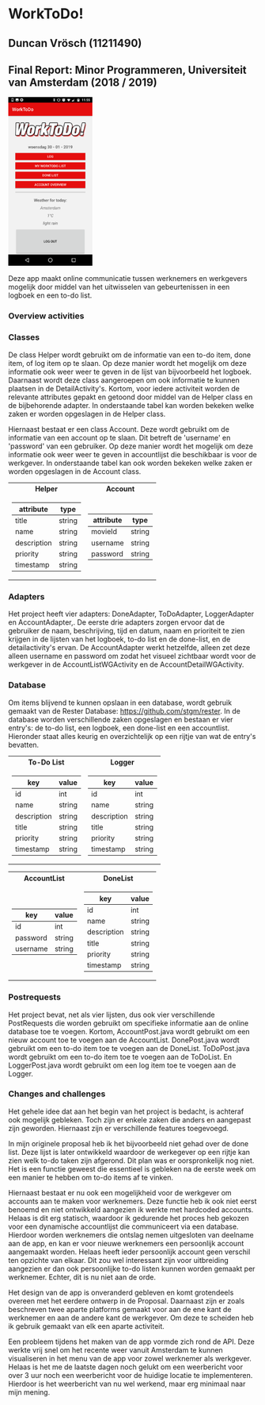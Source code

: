 WorkToDo!
===================

## Duncan Vrösch (11211490) ##

## Final Report: Minor Programmeren, Universiteit van Amsterdam (2018 / 2019) ##

<img src="/doc/Screenshot_20190130-115600.png" width="170"> 

Deze app maakt online communicatie tussen werknemers en werkgevers mogelijk door middel van het uitwisselen van gebeurtenissen in een logboek en een to-do list.

### Overview activities ###

### Classes ###
De class Helper wordt gebruikt om de informatie van een to-do item, done item, of log item op te slaan. Op deze manier wordt het mogelijk om deze informatie ook weer weer te geven in de lijst van bijvoorbeeld het logboek. Daarnaast wordt deze class aangeroepen om ook informatie te kunnen plaatsen in de DetailActivity's. Kortom, voor iedere activiteit worden de relevante attributes gepakt en getoond door middel van de Helper class en de bijbehorende adapter. In onderstaande tabel kan worden bekeken welke zaken er worden opgeslagen in de Helper class.

Hiernaast bestaat er een class Account. Deze wordt gebruikt om de informatie van een account op te slaan. Dit betreft de 'username' en 'password' van een gebruiker. Op deze manier wordt het mogelijk om deze informatie ook weer weer te geven in accountlijst die beschikbaar is voor de werkgever. In onderstaande tabel kan ook worden bekeken welke zaken er worden opgeslagen in de Account class.

<table>
<tr><th> Helper </th><th> Account </th></tr>
<tr><td>

|attribute| type |
|--|--|
| title | string|
| name | string | 
| description | string |
| priority | string |
| timestamp | string |

</td><td>

|attribute| type |
|--|--|
|movieId| string|
| username | string | 
| password | string |

</td></tr> </table>


### Adapters ###
Het project heeft vier adapters: DoneAdapter, ToDoAdapter, LoggerAdapter en AccountAdapter,. De eerste drie adapters zorgen ervoor dat de gebruiker de naam, beschrijving, tijd en datum, naam en prioriteit te zien krijgen in de lijsten van het logboek, to-do list en de done-list, en de detailactivity's ervan. De AccountAdapter werkt hetzelfde, alleen zet deze alleen username en password om zodat het visueel zichtbaar wordt voor de werkgever in de AccountListWGActivity en de AccountDetailWGActivity.


### Database ###
Om items blijvend te kunnen opslaan in een database, wordt gebruik gemaakt van de Rester Database: https://github.com/stgm/rester. In de database worden verschillende zaken opgeslagen en bestaan er vier entry's: de to-do list, een logboek, een done-list en een accountlist. Hieronder staat alles keurig en overzichtelijk op een rijtje van wat de entry's bevatten.

<table>
<tr><th> To-Do List </th><th> Logger </th></tr>
<tr><td>

|key| value |
|--|--|
| id | int|
| name | string | 
| description | string |
| title | string |
| priority | string |
| timestamp | string |

</td><td>

|key| value |
|--|--|
| id | int|
| name | string | 
| description | string |
| title | string |
| priority | string |
| timestamp | string |

</td></tr> </table>

<table>
<tr><th> AccountList </th><th> DoneList </th></tr>
<tr><td>

|key| value |
|--|--|
| id | int|
| password | string | 
| username | string |

</td><td>

|key| value |
|--|--|
| id | int|
| name | string | 
| description | string |
| title | string |
| priority | string |
| timestamp | string |

</td></tr> </table>


### Postrequests ###
Het project bevat, net als vier lijsten, dus ook  vier verschillende PostRequests die worden gebruikt om specifieke informatie aan de online database toe te voegen. Kortom, AccountPost.java wordt gebruikt om een nieuw account toe te voegen aan de AccountList. DonePost.java wordt gebruikt om een to-do item toe te voegen aan de DoneList. ToDoPost.java wordt gebruikt om een to-do item toe te voegen aan de ToDoList. En LoggerPost.java wordt gebruikt om een log item toe te voegen aan de Logger. 

### Changes and challenges ###
Het gehele idee dat aan het begin van het project is bedacht, is achteraf ook mogelijk gebleken. Toch zijn er enkele zaken die anders en aangepast zijn geworden. Hiernaast zijn er verschillende features toegevoegd.

In mijn originele proposal heb ik het bijvoorbeeld niet gehad over de done list. Deze lijst is later ontwikkeld waardoor de werkegever op een rijtje kan zien welk to-do taken zijn afgerond. Dit plan was er oorspronkelijk nog niet. Het is een functie geweest die essentieel is gebleken na de eerste week om een manier te hebben om to-do items af te vinken. 

Hiernaast bestaat er nu ook een mogelijkheid voor de werkgever om accounts aan te maken voor werknemers. Deze functie heb ik ook niet eerst benoemd en niet ontwikkeld aangezien ik werkte met hardcoded accounts. Helaas is dit erg statisch, waardoor ik gedurende het proces heb gekozen voor een dynamische accountlijst die communiceert via een database. Hierdoor worden werknemers die ontslag nemen uitgesloten van deelname aan de app, en kan er voor nieuwe werknemers een persoonlijk account aangemaakt worden. Helaas heeft ieder persoonlijk account geen verschil ten opzichte van elkaar. Dit zou wel interessant zijn voor uitbreiding aangezien er dan ook persoonlijke to-do listen kunnen worden gemaakt per werknemer. Echter, dit is nu niet aan de orde.

Het design van de app is onveranderd gebleven en komt grotendeels overeen met het eerdere ontwerp in de Proposal. Daarnaast zijn er zoals beschreven twee aparte platforms gemaakt voor aan de ene kant de werknemer en aan de andere kant de werkgever. Om deze te scheiden heb ik gebruik gemaakt van elk een aparte activiteit.

Een probleem tijdens het maken van de app vormde zich rond de API. Deze werkte vrij snel om het recente weer vanuit Amsterdam te kunnen visualiseren in het menu van de app voor zowel werknemer als werkgever. Helaas is het me de laatste dagen noch gelukt om een weerbericht voor over 3 uur  noch een weerbericht voor de huidige locatie te implementeren. Hierdoor is het weerbericht van nu wel werkend, maar erg minimaal naar mijn mening. 
